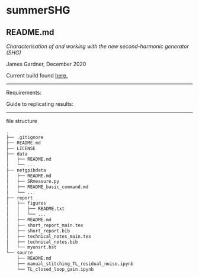 # summerSHG
## README.md
*Characterisation of and working with the new second-harmonic generator (SHG)*

James Gardner, December 2020

Current build found [here.](https://github.com/daccordeon/summerSHG)

---
Requirements:


Guide to replicating results:


---
file structure
```bash
.
├── .gitignore
├── README.md
├── LICENSE
├── data
│	├── README.md
│   └── ...
├── netgpibdata
│   ├── README.md
│   ├── SRmeasure.py
│   ├── README_basic_command.md
│   └── ...
├── report
│   ├── figures
│   │   ├── README.txt
│   │   └── ...
│   ├── README.md
│   ├── short_report_main.tex
│   ├── short_report.bib
│   ├── technical_notes_main.tex
│   ├── technical_notes.bib
│   └── myunsrt.bst
└── source
    ├── README.md
    ├── manual_stitching_TL_residual_noise.ipynb
    └── TL_closed_loop_gain.ipynb
```
[//]: # (tree -I '*.pdf|*.png')
